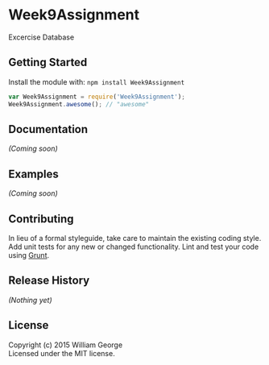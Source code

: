 # Week9Assignment

Excercise Database

## Getting Started
Install the module with: `npm install Week9Assignment`

```javascript
var Week9Assignment = require('Week9Assignment');
Week9Assignment.awesome(); // "awesome"
```

## Documentation
_(Coming soon)_

## Examples
_(Coming soon)_

## Contributing
In lieu of a formal styleguide, take care to maintain the existing coding style. Add unit tests for any new or changed functionality. Lint and test your code using [Grunt](http://gruntjs.com/).

## Release History
_(Nothing yet)_

## License
Copyright (c) 2015 William George  
Licensed under the MIT license.
